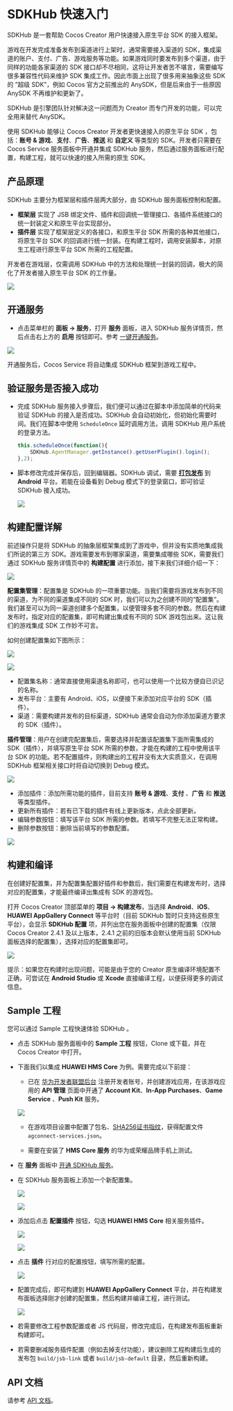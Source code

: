 # SDKHub 快速入门

SDKHub 是一套帮助 Cocos Creator 用户快速接入原生平台 SDK 的接入框架。

游戏在开发完成准备发布到渠道进行上架时，通常需要接入渠道的 SDK，集成渠道的账户、支付、广告、游戏服务等功能。如果游戏同时要发布到多个渠道，由于同样的功能各家渠道的 SDK 接口却不尽相同，这将让开发者苦不堪言，需要编写很多兼容性代码来维护 SDK 集成工作。因此市面上出现了很多用来抽象这些 SDK 的 ”超级 SDK”，例如 Cocos 官方之前推出的 AnySDK，但是后来由于一些原因 AnySDK 不再维护和更新了。

SDKHub 是引擎团队针对解决这一问题而为 Creator 而专门开发的功能，可以完全用来替代 AnySDK。

使用 SDKHub 能够让 Cocos Creator 开发者更快速接入的原生平台 SDK ，包括：**账号 & 游戏**、**支付**、**广告**、**推送** 和 **自定义** 等类型的 SDK。开发者只需要在 Cocos Service 服务面板中开通并集成 SDKHub 服务，然后通过服务面板进行配置，构建工程，就可以快速的接入所需的原生 SDK。


## 产品原理

SDKHub 主要分为框架层和插件层两大部分，由 SDKHub 服务面板控制和配置。

- **框架层** 实现了 JSB 绑定文件、插件和回调统一管理接口、各插件系统接口的统一封装定义和原生平台实现部分。
- **插件层** 实现了框架层定义的各接口，和原生平台 SDK 所需的各种其他接口，将原生平台 SDK 的回调进行统一封装。在构建工程时，调用安装脚本，对原生工程进行原生平台 SDK 所需的工程配置。

开发者在游戏层，仅需调用 SDKHub 中的方法和处理统一封装的回调，极大的简化了开发者接入原生平台 SDK 的工作量。

![](sdkhub/sdkhub-intro.png)


## 开通服务

* 点击菜单栏的 **面板 -> 服务**，打开 **服务** 面板，进入 SDKHub 服务详情页，然后点击右上方的 **启用** 按钮即可。参考 [一键开通服务](./user-guide.md#3、一键开通服务)。

![](sdkhub/sdkhub-provisioning.png)

开通服务后，Cocos Service 将自动集成 SDKHub 框架到游戏工程中。

## 验证服务是否接入成功

- 完成 SDKHub 服务接入步骤后，我们便可以通过在脚本中添加简单的代码来验证 SDKHub 的接入是否成功。SDKHub 会自动初始化，但初始化需要时间。我们在脚本中使用 `ScheduleOnce` 延时调用方法，调用 SDKHub 用户系统的登录方法。

    ```js
    this.scheduleOnce(function(){
        SDKHub.AgentManager.getInstance().getUserPlugin().login();
    },2);
    ```

- 脚本修改完成并保存后，回到编辑器。SDKHub 调试，需要 [**打包发布**](../publish/publish-native.md) 到 **Android** 平台。若能在设备看到 Debug 模式下的登录窗口，即可验证 SDKHub 接入成功。

    ![](sdkhub/sdkhub-debugging.jpg)
    
## 构建配置详解

前述操作只是将 SDKHub 的抽象层框架集成到了游戏中，但并没有实质地集成我们所说的第三方 SDK。游戏需要发布到哪家渠道，需要集成哪些 SDK，需要我们通过 SDKHub 服务详情页中的 **构建配置** 进行添加，接下来我们详细介绍一下：

![](sdkhub/sdkhub-panel1.jpeg)


**配置集管理**：配置集是 SDKHub 的一项重要功能。当我们需要将游戏发布到不同的渠道，为不同的渠道集成不同的 SDK 时，我们可以为之创建不同的“配置集”。我们甚至可以为同一渠道创建多个配置集，以便管理多套不同的参数。然后在构建发布时，指定对应的配置集，即可构建出集成有不同的 SDK 游戏包出来。这让我们的游戏集成 SDK 工作妙不可言。

如何创建配置集如下图所示：

![](sdkhub/sdkhub-panel2.jpeg)

![](sdkhub/sdkhub-panel5.jpg)

- 配置集名称：通常直接使用渠道名称即可，也可以使用一个比较方便自已识记的名称。
- 发布平台：主要有 Android、iOS，以便接下来添加对应平台的 SDK（插件）。
- 渠道：需要构建并发布的目标渠道，SDKHub 通常会自动为你添加渠道方要求的 SDK（插件）。

**插件管理**：用户在创建完配置集后，需要选择并配置该配置集下面所需集成的 SDK（插件），并填写原生平台 SDK 所需的参数，才能在构建的工程中使用该平台 SDK 的功能。若不配置插件，则构建出的工程并没有太大实质意义，在调用 SDKHub 框架相关接口时将自动切换到 Debug 模式。

![](sdkhub/sdkhub-panel3.jpeg)

- 添加插件：添加所需功能的插件，目前支持 **账号 & 游戏**、**支付** 、**广告** 和 **推送** 等类型插件。
- 更新所有插件：若有已下载的插件有线上更新版本，点此全部更新。
- 编辑参数按钮：填写该平台 SDK 所需的参数。若填写不完整无法正常构建。
- 删除参数按钮：删除当前填写的参数配置。

![](sdkhub/sdkhub-panel4.png)

## 构建和编译

在创建好配置集，并为配置集配置好插件和参数后，我们需要在构建发布时，选择对应的配置集，才能最终编译出集成有 SDK 的游戏包。

打开 Cocos Creator 顶部菜单的 **项目 -> 构建发布**，当选择 **Android**、**iOS**、**HUAWEI AppGallery Connect** 等平台时（目前 SDKHub 暂时只支持这些原生平台），会显示 **SDKHub 配置** 项，并列出您在服务面板中创建的配置集（仅限 Cocos Creator 2.4.1 及以上版本，2.4.1 之前的旧版本会默认使用当前 SDKHub 面板选择的配置集），选择对应的配置集即可。

![](sdkhub/sdkhub-build1.jpg)

提示：如果您在构建时出现问题，可能是由于您的 Creator 原生编译环境配置不正确，可尝试在 **Android Studio** 或 **Xcode** 直接编译工程，以便获得更多的调试信息。


## Sample 工程

您可以通过 Sample 工程快速体验 SDKHub 。

- 点击 SDKHub 服务面板中的 **Sample 工程** 按钮，Clone 或下载，并在 Cocos Creator 中打开。

- 下面我们以集成 **HUAWEI HMS Core** 为例。需要完成以下前提：

    - 已在 [华为开发者联盟后台](https://developer.huawei.com/consumer/cn/console) 注册开发者账号，并创建游戏应用，在该游戏应用的 **API 管理** 页面中开通了 **Account Kit**、**In-App Purchases**、**Game Service** 、**Push Kit** 服务。
      
    ![](sdkhub/sdkhub-hms-config.png)
      
    - 在游戏项目设置中配置了包名、[SHA256证书指纹](https://developer.huawei.com/consumer/cn/doc/development/HMS-Guides/game-preparation-v4#certificate)，获得配置文件 `agconnect-services.json`。
      
    - 需要在安装了 **HMS Core 服务** 的华为或荣耀品牌手机上测试。

- 在 **服务** 面板中 [开通 SDKHub 服务](#开通服务)。

- 在 SDKHub 服务面板上添加一个新配置集。

    ![](sdkhub/sdkhub-config-group1.jpeg)

    ![](sdkhub/sdkhub-config-group2.png)
    
- 添加后点击 **配置插件** 按钮，勾选 **HUAWEI HMS Core** 相关服务插件。

    ![](sdkhub/sdkhub-config-group3.png)
    
    ![](sdkhub/sdkhub-config-group4.jpeg)

- 点击 **插件** 行对应的配置按钮，填写所需的配置。

    ![](sdkhub/sdkhub-config-group5.jpeg)
    
- 配置完成后，即可构建到 **HUAWEI AppGallery Connect** 平台，并在构建发布面板选择刚才创建的配置集，然后构建并编译工程，进行测试。

    ![](sdkhub/sdkhub-config-group6.jpg)

- 若需要修改工程参数配置或者 JS 代码层，修改完成后，在构建发布面板重新构建即可。

- 若需要删减服务插件配置（例如去掉支付功能），建议删除工程构建后生成的发布包 `build/jsb-link` 或者 `build/jsb-default` 目录，然后重新构建。

## API 文档

请参考 [API 文档](https://docs.cocos.com/service/api/zh/modules/_sdkhub_.sdkhub.html)。
